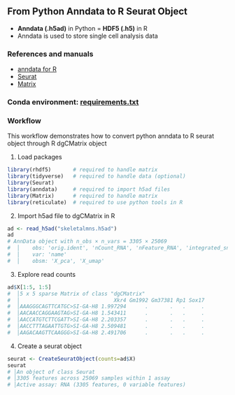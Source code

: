## From Python Anndata to R Seurat Object

- **Anndata (.h5ad)** in Python = **HDF5 (.h5)** in R
- Anndata is used to store single cell analysis data

### References and manuals

- [anndata for R](https://anndata.dynverse.org)
- [Seurat](https://satijalab.org/seurat/articles/pbmc3k_tutorial.html)
- [Matrix](https://cran.r-project.org/web/packages/Matrix/index.html)

### Conda environment: [requirements.txt](https://github.com/Mira0507/anndata_to_seurat/blob/master/requirements.txt)

### Workflow

This workflow demonstrates how to convert python anndata to R seurat object through R dgCMatrix object

1. Load packages

```r
library(rhdf5)       # required to handle matrix
library(tidyverse)   # required to handle data (optional)
library(Seurat)
library(anndata)     # required to import h5ad files
library(Matrix)      # required to handle matrix
library(reticulate)  # required to use python tools in R
```

2. Import h5ad file to dgCMatrix in R

```r
ad <- read_h5ad("skeletalmns.h5ad")
ad
# AnnData object with n_obs × n_vars = 3305 × 25069
#  │    obs: 'orig.ident', 'nCount_RNA', 'nFeature_RNA', 'integrated_snn_res.0.5', 'seurat_clusters'
#  │    var: 'name'
#  │    obsm: 'X_pca', 'X_umap'
```

3. Explore read counts

```r
ad$X[1:5, 1:5]
#  │5 x 5 sparse Matrix of class "dgCMatrix"
#  │                              Xkr4 Gm1992 Gm37381 Rp1 Sox17
#  │AAAGGGCAGTTCATGC>SI-GA-H8 1.997294      .       .   .     .
#  │AACAACCAGGAAGTAG>SI-GA-H8 1.543411      .       .   .     .
#  │AACCATGTCTTCGATT>SI-GA-H8 2.203357      .       .   .     .
#  │AACCTTTAGAATTGTG>SI-GA-H8 2.509481      .       .   .     .
#  │AAGACAAGTTCAAGGG>SI-GA-H8 2.491706      .       .   .     .
```

4. Create a seurat object

```r
seurat <- CreateSeuratObject(counts=ad$X)
seurat
# │An object of class Seurat
# │3305 features across 25069 samples within 1 assay
# │Active assay: RNA (3305 features, 0 variable features)
```


